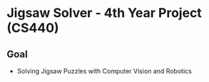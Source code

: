 # Jigsaw Solver - 4th Year Project (CS440)

## Goal 
- Solving Jigsaw Puzzles with Computer Vision and Robotics
